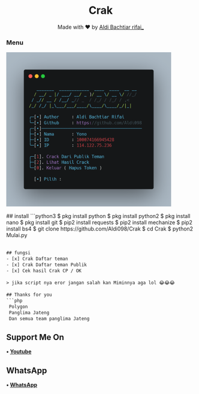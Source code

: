 <h1 align="center">
  Crak
</h1>
</div>
<p align="center">
  Made with ❤️ by <a href="https://github.com/Aldi098">Aldi Bachtiar rifai_</a>
</p>
<p align="center">
 
### Menu
 <img src="https://github.com/Aldi098/Crak/blob/main/hasil%204.png" width="440" title="Menu" alt="Menu">
</p>
## install
```python3
$ pkg install python
$ pkg install python2
$ pkg install nano
$ pkg install git
$ pip2 install requests
$ pip2 install mechanize
$ pip2 install bs4
$ git clone https://github.com/Aldi098/Crak
$ cd Crak
$ python2 Mulai.py

```

## fungsi
- [x] Crak Daftar teman
- [x] Crak Daftar teman Publik
- [x] Cek hasil Crak CP / OK

> jika script nya eror jangan salah kan Miminnya aga lol 😂😂😂

## Thanks for you
```php
 Polygon
 Panglima Jateng
 Dan semua team panglima Jateng
```
## Support Me On
<b>• [Youtube](https://youtube.com/channel/UC7ygjAbDjuiN76PqOlJm40A)</b>
</br>
## WhatsApp
<b>• [WhatsApp](https://api.whatsapp.com/send?phone=+62852-9500-4078&text=Assalamualaikum)</b>
<br>

